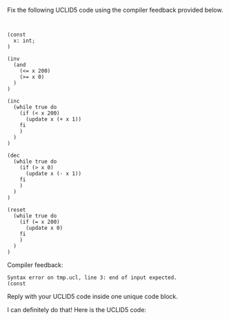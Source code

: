 
Fix the following UCLID5 code using the compiler feedback provided below.

```


(const
  x: int;
)

(inv
  (and 
    (<= x 200)
    (>= x 0)
  )
)

(inc
  (while true do
    (if (< x 200) 
      (update x (+ x 1))
    fi
    )
  )
)

(dec
  (while true do
    (if (> x 0) 
      (update x (- x 1))
    fi
    )
  )
)

(reset
  (while true do
    (if (= x 200)
      (update x 0)
    fi
    )
  )
)
```

Compiler feedback:

```
Syntax error on tmp.ucl, line 3: end of input expected.
(const

```
Reply with your UCLID5 code inside one unique code block.

I can definitely do that! Here is the UCLID5 code:
```
